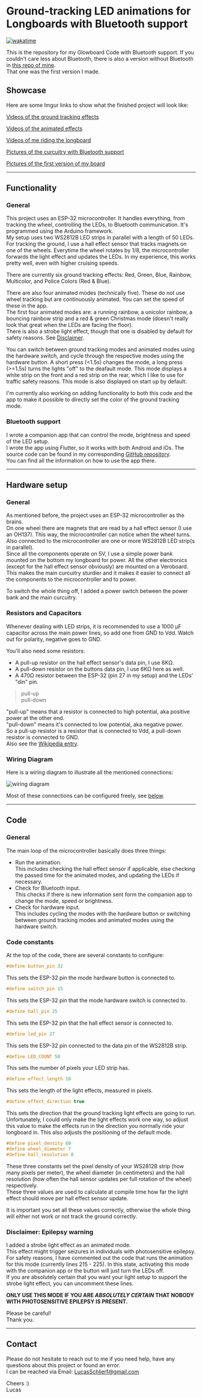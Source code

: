 # Ground-tracking LED animations for Longboards with Bluetooth support

[![wakatime](https://wakatime.com/badge/user/ee0b2e88-680b-47cf-ba7c-afd0e1637329/project/fd3403ed-9d54-4074-bf71-3785127634e4.svg)](https://wakatime.com/badge/user/ee0b2e88-680b-47cf-ba7c-afd0e1637329/project/fd3403ed-9d54-4074-bf71-3785127634e4)

This is the repository for my Glowboard Code with Bluetooth support. If you couldn't care less about Bluetooth, there is also a version without Bluetooth in [this repo of mine](https://www.github.com/LSchlierf/Glowboard).  
That one was the first version I made.

## Showcase

Here are some Imgur links to show what the finished project will look like:

[Videos of the ground tracking effects](https://imgur.com/gallery/86cq9q0)

[Videos of the animated effects](https://imgur.com/gallery/Y8oL3BI)

[Videos of me riding the longboard](https://imgur.com/gallery/xfXjWVt)

[Pictures of the curcuitry with Bluetooth support](https://imgur.com/gallery/vMbaO5J)

[Pictures of the first version of my board](https://imgur.com/gallery/5WJpUBA)

---

## Functionality

### General

This project uses an ESP-32 microcontroller. It handles everything, from tracking the wheel, controlling the LEDs, to Bluetooth communication. It's programmed using the Arduino framework.  
My setup uses two WS2812B LED strips in parallel with a length of 50 LEDs.  
For tracking the ground, I use a hall effect sensor that tracks magnets on one of the wheels. Everytime the wheel rotates by 1/8, the microcontroller forwards the light effect and updates the LEDs. In my experience, this works pretty well, even with higher cruising speeds.

There are currently six ground tracking effects: Red, Green, Blue, Rainbow, Multicolor, and Police Colors (Red & Blue).  

There are also  four animated modes (technically five). These do not use wheel tracking but are continuously animated. You can set the speed of these in the app.  
The first four animated modes are: a running rainbow, a unicolor rainbow, a bouncing rainbow strip and a red & green Christmas mode (doesn't really look that great when the LEDs are facing the floor).  
There is also a strobe light effect, though that one is disabled by default for safety reasons. See [Disclaimer](#disclaimer-epilepsy-warning).

You can switch between ground tracking modes and animated modes using the hardware switch, and cycle through the respective modes using the hardware button. A short press (<1.5s) changes the mode, a long press (>=1.5s) turns the lights "off" to the deafault mode. This mode displays a white strip on the front and a red strip on the rear, which I like to use for traffic safety reasons. This mode is also displayed on start up by default.

I'm currently also working on adding functionality to both this code and the app to make it possible to directly set the color of the ground tracking mode.

### Bluetooth support

I wrote a companion app that can control the mode, brightness and speed of the LED setup.  
I wrote the app using Flutter, so it works with both Android and iOs.
The source code can be found in my corresponding [GitHub repository](https://github.com/LSchlierf/LED-Controller).  
You can find all the information on how to use the app there.

---

## Hardware setup

### General

As mentioned before, the project uses an ESP-32 microcontroller as the brains.  
On one wheel there are magnets that are read by a hall effect sensor (I use an OH137). This way, the microcontroller can notice when the wheel turns.  
Also connected to the microcontroller are one or more WS2812B LED strip(s in parallel).  
Since all the components operate on 5V, I use a simple power bank mounted on the bottom my longboard for power. All the other electronics (except for the hall effect sensor obviously) are mounted on a Veroboard. This makes the main curcuitry sturdier and it makes it easier to connect all the components to the microcontroller and to power.

To switch the whole thing off, I added a power switch between the power bank and the main curcuitry.

### Resistors and Capacitors

Whenever dealing with LED strips, it is recommended to use a 1000 μF capacitor across the main power lines, so add one from GND to Vdd. Watch out for polarity, negative goes to GND.

You'll also need some resistors:  

* A pull-up resistor on the hall effect sensor's data pin, I use 6KΩ.
* A pull-down resistor on the buttons data pin, I use 6KΩ here as well.
* A 470Ω resistor between the ESP-32 (pin 27 in my setup) and the LEDs' "din" pin.

>pull-up  
pull-down

"pull-up" means that a resistor is connected to high potential, aka positive power at the other end.  
"pull-down" means it's connected to low potential, aka negative power.  
So a pull-up resistor is a resistor that is connected to Vdd, a pull-down resistor is connected to GND.  
Also see the [Wikipedia entry](https://en.wikipedia.org/wiki/Pull-up_resistor).

### Wiring Diagram

Here is a wiring diagram to illustrate all the mentioned connections:

![wiring diagram](https://i.imgur.com/Xy3EWLW.png)

Most of these connections can be configured freely, see [below](#code-constants).

---

## Code

### General

The main loop of the microcontroller basically does three things:

* Run the animation.  
This includes checking the hall effect sensor if applicable, else checking the passed time for the animated modes, and updating the LEDs if necessary.
* Check for Bluetooth input.  
This checks if there is new information sent form the companion app to change the mode, speed or brightness.
* Check for hardware input.  
This includes cycling the modes with the hardware button or switching between ground tracking modes and animated modes using the hardware switch.

### Code constants

At the top of the code, there are several constants to configure:

```c++
#define button_pin 32
```

This sets the ESP-32 pin the mode hardware button is connected to.

```c++
#define switch_pin 15
```

This sets the ESP-32 pin that the mode hardware switch is connected to.

```c++
#define hall_pin 25
```

This sets the ESP-32 pin that the hall effect sensor is connected to.

```c++
#define led_pin 27
```

This sets the ESP-32 pin connected to the data pin of the WS2812B strip.

```c++
#define LED_COUNT 50
```

This sets the number of pixels your LED strip has.

```c++
#define effect_length 10 
```

This sets the length of the light effects, measured in pixels.

```c++
#define effect_direction true
```

This sets the direction that the ground tracking light effects are going to run. Unfortunately, I could only make the light effects work one way, so adjust this value to make the effects run in the direction you normally ride your longboard in. This also adjusts the positioning of the default mode.

```c++
#define pixel_density 60
#define wheel_diameter 7
#define hall_resolution 8
```

These three constants set the pixel density of your WS2812B strip (how many pixels per meter), the wheel diameter (in centimeters) and the hall resolution (how often the hall sensor updates per full rotation of the wheel) respectively.  
These three values are used to calculate at compile time how far the light effect should move per hall effect sensor update.

It is important you set all these values correctly, otherwise the whole thing will either not work or not track the ground correctly.

### Disclaimer: Epilepsy warning

I added a strobe light effect as an animated mode.  
This effect might trigger seizures in individuals with photosensitive epilepsy.  
For safety reasons, I have commented out the code that runs the animation for this mode (currently lines 215 - 225).
In this state, activating this mode with the companion app or the button will just turn the LEDs off.  
If you are absolutely certain that you want your light setup to support the strobe light effect, you can uncomment these lines.

**ONLY USE THIS MODE IF YOU ARE _ABSOLUTELY CERTAIN_ THAT NOBODY WITH PHOTOSENSITIVE EPILEPSY IS PRESENT.**

Please be careful!  
Thank you.

---

## Contact

Please do not hesitate to reach out to me if you need help, have any questions about this project or found an error.  
I can be reached via Email: [LucasSchlierf@gmail.com](mailto:LucasSchlierf@gmail.com)

Cheers :)  
Lucas
